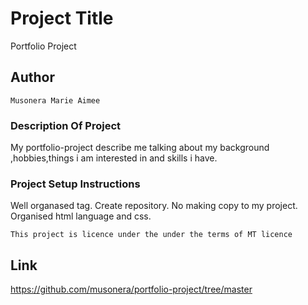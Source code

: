 # Project Title
Portfolio Project
## Author
```
Musonera Marie Aimee
```
### Description Of Project
My portfolio-project describe me talking about my background ,hobbies,things i am interested in and skills i have.
### Project Setup Instructions
Well organased tag.
Create repository.
No making copy to my project.
Organised html language and css.

```
This project is licence under the under the terms of MT licence
```
## Link 

https://github.com/musonera/portfolio-project/tree/master

